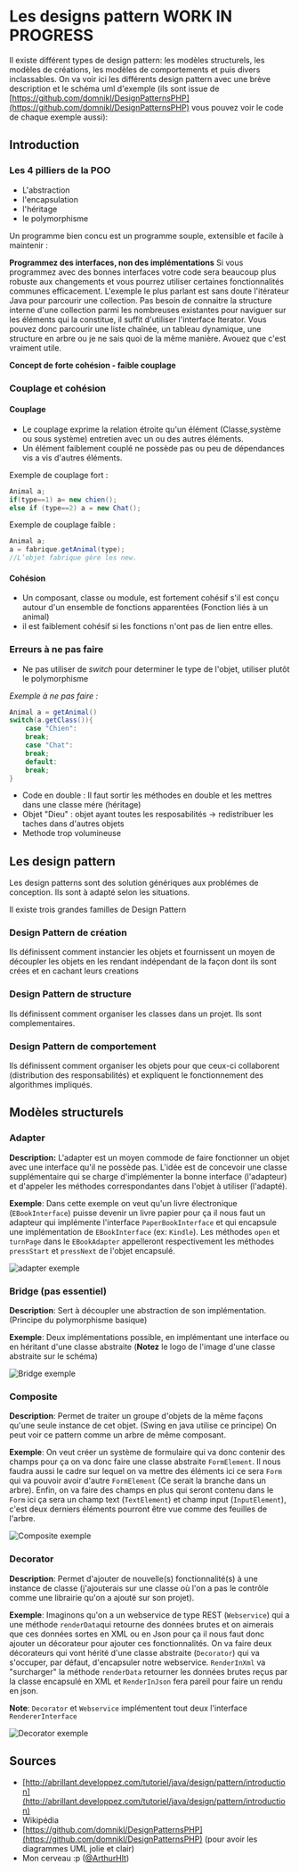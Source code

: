 # Les designs pattern **WORK IN PROGRESS**
Il existe différent types de design pattern: les modèles structurels, les modèles de créations, les modèles de comportements et puis divers inclassables. On va voir ici les différents design pattern avec une brève description et le schéma uml d'exemple (ils sont issue de [https://github.com/domnikl/DesignPatternsPHP](https://github.com/domnikl/DesignPatternsPHP) vous pouvez voir le code de chaque exemple aussi):

## Introduction
### Les 4 pilliers de la POO
- L'abstraction
- l'encapsulation
- l'héritage
- le polymorphisme

Un programme bien concu est un programme souple, extensible et facile à maintenir :

**Programmez des interfaces, non des implémentations**
Si vous programmez avec des bonnes interfaces votre code sera beaucoup plus robuste aux changements et vous pourrez utiliser certaines fonctionnalités communes efficacement. L'exemple le plus parlant est sans doute l'itérateur Java pour parcourir une collection. Pas besoin de connaitre la structure interne d'une collection parmi les nombreuses existantes pour naviguer sur les éléments qui la constitue, il suffit d'utiliser l'interface Iterator. Vous pouvez donc parcourir une liste chaînée, un tableau dynamique, une structure en arbre ou je ne sais quoi de la même manière. Avouez que c'est vraiment utile.

**Concept de forte cohésion - faible couplage**

### Couplage et cohésion
#### Couplage
- Le couplage exprime la relation étroite qu'un élément (Classe,système ou sous système) entretien avec un ou des autres éléments.
- Un élément faiblement couplé ne possède pas ou peu de dépendances vis a vis d'autres éléments.

Exemple de couplage fort :

```JAVA
Animal a;
if(type==1) a= new chien();
else if (type==2) a = new Chat();
```

Exemple de couplage faible :

```JAVA
Animal a;
a = fabrique.getAnimal(type);
//L’objet fabrique gère les new.
```

#### Cohésion
- Un composant, classe ou module, est fortement cohésif s'il est conçu autour d'un ensemble de fonctions apparentées (Fonction liés à un animal)
- il est faiblement cohésif si les fonctions n'ont pas de lien entre elles.

### Erreurs à ne pas faire
- Ne pas utiliser de _switch_ pour determiner le type de l'objet, utiliser plutôt le polymorphisme

_Exemple à ne pas faire :_

```JAVA
Animal a = getAnimal()
switch(a.getClass()){
    case "Chien":
    break;
    case "Chat":
    break;
    default:
    break;
}
```

- Code en double : Il faut sortir les méthodes en double et les mettres dans une classe mére (héritage)
- Objet "Dieu" : objet ayant toutes les resposabilités -> redistribuer les taches dans d'autres objets
- Methode trop volumineuse

## Les design pattern
Les design patterns sont des solution génériques aux problémes de conception. Ils sont à adapté selon les situations.

Il existe trois grandes familles de Design Pattern

### Design Pattern de création
Ils définissent comment instancier les objets et fournissent un moyen de découpler les objets en les rendant indépendant de la façon dont ils sont crées et en cachant leurs creations

### Design Pattern de structure
Ils définissent comment organiser les classes dans un projet. Ils sont complementaires.

### Design Pattern de comportement
Ils définissent comment organiser les objets pour que ceux-ci collaborent (distribution des responsabilités) et expliquent le fonctionnement des algorithmes impliqués.

## Modèles structurels
### Adapter
**Description:** L'adapter est un moyen commode de faire fonctionner un objet avec une interface qu'il ne possède pas. L'idée est de concevoir une classe supplémentaire qui se charge d'implémenter la bonne interface (l'adapteur) et d'appeler les méthodes correspondantes dans l'objet à utiliser (l'adapté).

**Exemple**: Dans cette exemple on veut qu'un livre électronique (`EBookInterface`) puisse devenir un livre papier pour ça il nous faut un adapteur qui implémente l'interface `PaperBookInterface` et qui encapsule une implémentation de `EBookInterface` (ex: `Kindle`). Les méthodes `open` et `turnPage` dans le `EBookAdapter` appelleront respectivement les méthodes `pressStart` et `pressNext` de l'objet encapsulé.

![adapter exemple](https://rawgit.com/domnikl/DesignPatternsPHP/master/Structural/Adapter/uml/uml.png)

### Bridge (pas essentiel)
**Description**: Sert à découpler une abstraction de son implémentation. (Principe du polymorphisme basique)

**Exemple**: Deux implémentations possible, en implémentant une interface ou en héritant d'une classe abstraite (**Notez** le logo de l'image d'une classe abstraite sur le schéma)

![Bridge exemple](https://rawgit.com/domnikl/DesignPatternsPHP/master/Structural/Bridge/uml/uml.png)

### Composite
**Description**: Permet de traiter un groupe d'objets de la même façons qu'une seule instance de cet objet. (Swing en java utilise ce principe) On peut voir ce pattern comme un arbre de même composant.

**Exemple**: On veut créer un système de formulaire qui va donc contenir des champs pour ça on va donc faire une classe abstraite `FormElement`. Il nous faudra aussi le cadre sur lequel on va mettre des éléments ici ce sera `Form` qui va pouvoir avoir d'autre `FormElement` (Ce serait la branche dans un arbre). Enfin, on va faire des champs en plus qui seront contenu dans le `Form` ici ça sera un champ text (`TextElement`) et champ input (`InputElement`), c'est deux derniers éléments pourront être vue comme des feuilles de l'arbre.

![Composite exemple](https://rawgit.com/domnikl/DesignPatternsPHP/master/Structural/Composite/uml/uml.png)

### Decorator
**Description**: Permet d'ajouter de nouvelle(s) fonctionnalité(s) à une instance de classe (j'ajouterais sur une classe où l'on a pas le contrôle comme une librairie qu'on a ajouté sur son projet).

**Exemple**: Imaginons qu'on a un webservice de type REST (`Webservice`) qui a une méthode `renderData`qui retourne des données brutes et on aimerais que ces données sortes en XML ou en Json pour ça il nous faut donc ajouter un décorateur pour ajouter ces fonctionnalités. On va faire deux décorateurs qui vont hérité d'une classe abstraite (`Decorator`) qui va s'occuper, par défaut, d'encapsuler notre webservice. `RenderInXml` va "surcharger" la méthode `renderData` retourner les données brutes reçus par la classe encapsulé en XML et `RenderInJson` fera pareil pour faire un rendu en json.

**Note**: `Decorator` et `Webservice` implémentent tout deux l'interface `RendererInterface`

![Decorator exemple](https://rawgit.com/domnikl/DesignPatternsPHP/master/Structural/Decorator/uml/uml.png)

## Sources
- [http://abrillant.developpez.com/tutoriel/java/design/pattern/introduction](http://abrillant.developpez.com/tutoriel/java/design/pattern/introduction)
- Wikipédia
- [https://github.com/domnikl/DesignPatternsPHP](https://github.com/domnikl/DesignPatternsPHP) (pour avoir les diagrammes UML jolie et clair)
- Mon cerveau :p ([@ArthurHlt](https://github.com/ArthurHlt))
